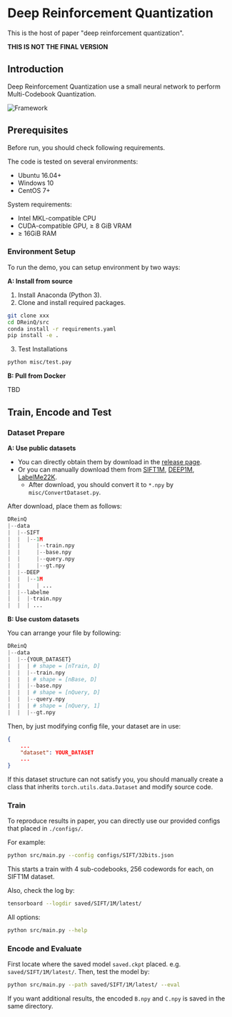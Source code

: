 # Deep Reinforcement Quantization
This is the host of paper "deep reinforcement quantization".


**THIS IS NOT THE FINAL VERSION**

## Introduction
Deep Reinforcement Quantization use a small neural network to perform Multi-Codebook Quantization.

![Framework]()

## Prerequisites
Before run, you should check following requirements.

The code is tested on several environments:
* Ubuntu 16.04+
* Windows 10
* CentOS 7+

System requirements:
* Intel MKL-compatible CPU
* CUDA-compatible GPU, ≥ 8 GiB VRAM
* ≥ 16GiB RAM

### Environment Setup
To run the demo, you can setup environment by two ways:

**A: Install from source**
1. Install Anaconda (Python 3).
2. Clone and install required packages.

```bash
git clone xxx
cd DReinQ/src
conda install -r requirements.yaml
pip install -e .
```

3. Test Installations


```bash
python misc/test.pay
```

**B: Pull from Docker**

TBD

## Train, Encode and Test
### Dataset Prepare
**A: Use public datasets**

* You can directly obtain them by download in the [release page]().
* Or you can manually download them from [SIFT1M](), [DEEP1M](), [LabelMe22K]().
    * After download, you should convert it to `*.npy` by `misc/ConvertDataset.py`.

After download, place them as follows:
```python
DReinQ
|--data
|  |--SIFT
|  |  |--1M
|  |     |--train.npy
|  |     |--base.npy
|  |     |--query.npy
|  |     |--gt.npy
|  |--DEEP
|  |  |--1M
|  |     | ...
|  |--labelme
|  |  |-train.npy
|  |  | ...
```

**B: Use custom datasets**

You can arrange your file by following:
```python
DReinQ
|--data
|  |--{YOUR_DATASET}
|  |  | # shape = [nTrain, D]
|  |  |--train.npy
|  |  | # shape = [nBase, D]
|  |  |--base.npy
|  |  | # shape = [nQuery, D]
|  |  |--query.npy
|  |  | # shape = [nQuery, 1]
|  |  |--gt.npy
```

Then, by just modifying config file, your dataset are in use:

```json
{
    ...
    "dataset": YOUR_DATASET
    ...
}
```

If this dataset structure can not satisfy you, you should manually create a class that inherits `torch.utils.data.Dataset` and modify source code.

### Train
To reproduce results in paper, you can directly use our provided configs that placed in `./configs/`.

For example:
```bash
python src/main.py --config configs/SIFT/32bits.json
```
This starts a train with 4 sub-codebooks, 256 codewords for each, on SIFT1M dataset.

Also, check the log by:
```bash
tensorboard --logdir saved/SIFT/1M/latest/
```

All options:
```bash
python src/main.py --help
```

### Encode and Evaluate
First locate where the saved model `saved.ckpt` placed. e.g. `saved/SIFT/1M/latest/`. Then, test the model by:
```bash
python src/main.py --path saved/SIFT/1M/latest/ --eval
```
If you want additional results, the encoded `B.npy` and `C.npy` is saved in the same directory.

